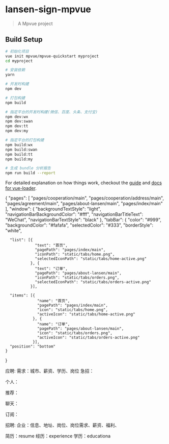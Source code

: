# lansen-sign-mpvue

> A Mpvue project

## Build Setup

``` bash
# 初始化项目
vue init mpvue/mpvue-quickstart myproject
cd myproject

# 安装依赖
yarn

# 开发时构建
npm dev

# 打包构建
npm build

# 指定平台的开发时构建(微信、百度、头条、支付宝)
npm dev:wx
npm dev:swan
npm dev:tt
npm dev:my

# 指定平台的打包构建
npm build:wx
npm build:swan
npm build:tt
npm build:my

# 生成 bundle 分析报告
npm run build --report
```

For detailed explanation on how things work, checkout the [guide](http://vuejs-templates.github.io/webpack/) and [docs for vue-loader](http://vuejs.github.io/vue-loader).






  {
    "pages": [
      "pages/cooperation/main",
      "pages/cooperation/address/main",
      "pages/agreement/main",
      "pages/about-lansen/main",
      "pages/index/main"
    ],
    "window": {
      "backgroundTextStyle": "light",
      "navigationBarBackgroundColor": "#fff",
      "navigationBarTitleText": "WeChat",
      "navigationBarTextStyle": "black"
    },
    "tabBar": {
      "color": "#999",
      "backgroundColor": "#fafafa",
      "selectedColor": "#333",
      "borderStyle": "white",

      "list": [{
                 "text": "首页",
                 "pagePath": "pages/index/main",
                 "iconPath": "static/tabs/home.png",
                 "selectedIconPath": "static/tabs/home-active.png"
               }, {
                 "text": "订单",
                 "pagePath": "pages/about-lansen/main",
                 "iconPath": "static/tabs/orders.png",
                 "selectedIconPath": "static/tabs/orders-active.png"
               }],

      "items": [{
                  "name": "首页",
                  "pagePath": "pages/index/main",
                  "icon": "static/tabs/home.png",
                  "activeIcon": "static/tabs/home-active.png"
                }, {
                  "name": "订单",
                  "pagePath": "pages/about-lansen/main",
                  "icon": "static/tabs/orders.png",
                  "activeIcon": "static/tabs/orders-active.png"
                }],
      "position": "bottom"
    }
  }






应聘:
  需求：城市、薪资、学历、岗位
  急招：

  个人：

  推荐：

  聊天：

  订阅：


招聘:
  企业：信息、地址、岗位、岗位需求、薪资、福利、




简历：resume
经历：experience
学历：educationa





































